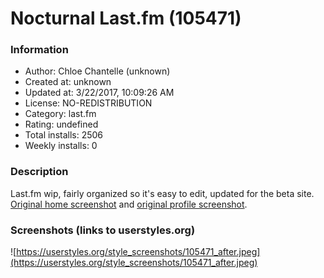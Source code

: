 # Nocturnal Last.fm (105471)

### Information
- Author: Chloe Chantelle (unknown)
- Created at: unknown
- Updated at: 3/22/2017, 10:09:26 AM
- License: NO-REDISTRIBUTION
- Category: last.fm
- Rating: undefined
- Total installs: 2506
- Weekly installs: 0


### Description
Last.fm wip, fairly organized so it's easy to edit, updated for the beta site.
<a href="http://puu.sh/nKS8y/930c4e0f9e.png">Original home screenshot</a> and <a href="http://puu.sh/nKS96/d3d8bc5d9c.png">original profile screenshot</a>.


### Screenshots (links to userstyles.org)
![https://userstyles.org/style_screenshots/105471_after.jpeg](https://userstyles.org/style_screenshots/105471_after.jpeg)


